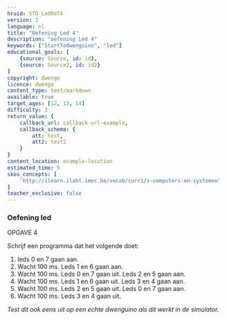 ```yaml
---
hruid: STD_LedOef4
version: 3
language: nl
title: "Oefening Led 4"
description: "oefening Led 4"
keywords: ["StartTodwenguino", "led"]
educational_goals: [
    {source: Source, id: id}, 
    {source: Source2, id: id2}
]
copyright: dwengo
licence: dwengo
content_type: text/markdown
available: true
target_ages: [12, 13, 14]
difficulty: 3
return_value: {
    callback_url: callback-url-example,
    callback_schema: {
        att: test,
        att2: test2
    }
}
content_location: example-location
estimated_time: 5
skos_concepts: [
    'http://ilearn.ilabt.imec.be/vocab/curr1/s-computers-en-systemen'
]
teacher_exclusive: false
---
```

### Oefening led
OPGAVE 4

Schrijf een programma dat het volgende doet:

1. leds 0 en 7 gaan aan.
2. Wacht 100 ms. Leds 1 en 6 gaan aan.
3. Wacht 100 ms. Leds 0 en 7 gaan uit. Leds 2 en 5 gaan aan.
4. Wacht 100 ms. Leds 1 en 6 gaan uit. Leds 3 en 4 gaan aan.
5. Wacht 100 ms. Leds 2 en 5 gaan uit. Leds 0 en 7 gaan aan.
6. Wacht 100 ms. Leds 3 en 4 gaan uit.

*Test dit ook eens uit op een echte dwenguino als dit werkt in de simulator.*